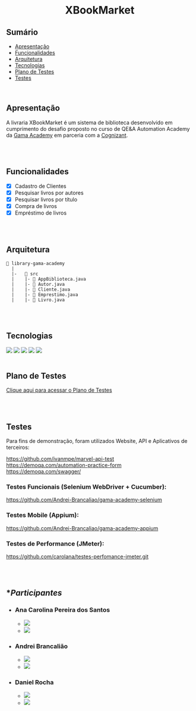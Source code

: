 <h1 align="center">
    <br>
    <p align="center">XBookMarket<p>
</h1>

## **Sumário**

- [Apresentação](#apresentação)    
- [Funcionalidades](#funcionalidades)  
- [Arquitetura](#arquitetura)    
- [Tecnologias](#tecnologias)
- [Plano de Testes](#plano-de-testes)  
- [Testes](#testes)

</br>

## **Apresentação**

A livraria XBookMarket é um sistema de biblioteca desenvolvido em cumprimento do desafio proposto no curso de QE&A Automation Academy da [Gama Academy](https://www.gama.academy/) em parceria com a [Cognizant](https://www.cognizant.com/us/en).

</br>
</br>

## **Funcionalidades**

- [x] Cadastro de Clientes
- [x] Pesquisar livros por autores
- [x] Pesquisar livros por título
- [x] Compra de livros
- [x] Empréstimo de livros

</br>
</br>

## **Arquitetura**

```
📁 library-gama-academy
  |
  |-   📁 src
  |    |- 📄 AppBiblioteca.java
  |    |- 📄 Autor.java
  |    |- 📄 Cliente.java
  |    |- 📄 Emprestimo.java
  |    |- 📄 Livro.java

```
</br>
</br>

## **Tecnologias**

<img src="https://img.shields.io/badge/Java-ED8B00?style=for-the-badge&logo=java&logoColor=white"/>
<img src="https://img.shields.io/badge/apache_maven-C71A36?style=for-the-badge&logo=apachemaven&logoColor=white"/>
<img src="https://img.shields.io/badge/Junit5-25A162?style=for-the-badge&logo=junit5&logoColor=white"/>
<img src="https://img.shields.io/badge/Selenium-43B02A?style=for-the-badge&logo=Selenium&logoColor=white"/>
<img src="https://img.shields.io/badge/Trello-0052CC?style=for-the-badge&logo=trello&logoColor=white"/>

</br>
</br>

## **Plano de Testes**

[Clique aqui para acessar o Plano de Testes](https://bit.ly/3Koj3jg)

</br>
</br>

## **Testes**

Para fins de demonstração, foram utilizados Website, API e Aplicativos de terceiros:

https://github.com/ivanmpe/marvel-api-test
</br>
https://demoqa.com/automation-practice-form
</br>
https://demoqa.com/swagger/

### Testes Funcionais (Selenium WebDriver + Cucumber):

https://github.com/Andrei-Brancaliao/gama-academy-selenium

### Testes Mobile (Appium):

https://github.com/Andrei-Brancaliao/gama-academy-appium

### Testes de Performance (JMeter):

https://github.com/carolana/testes-perfomance-jmeter.git

</br>
</br>

## **Participantes*

- ### **Ana Carolina Pereira dos Santos**
    * [<img src="https://img.shields.io/badge/linkedin-%230077B5.svg?&style=for-the-badge&logo=linkedin&logoColor=white" />](https://www.linkedin.com/in/carol-santos-1356b2122/) 
    * [<img src="https://img.shields.io/badge/GitHub-100000?style=for-the-badge&logo=github&logoColor=white" />](https://github.com/carolana) 


- ### **Andrei Brancalião**
    * [<img src="https://img.shields.io/badge/linkedin-%230077B5.svg?&style=for-the-badge&logo=linkedin&logoColor=white" />](https://www.linkedin.com/in/andrei-brancaliao/)
    * [<img src="https://img.shields.io/badge/GitHub-100000?style=for-the-badge&logo=github&logoColor=white" />](https://github.com/Andrei-Brancaliao)  

- ### **Daniel Rocha**
    * [<img src="https://img.shields.io/badge/linkedin-%230077B5.svg?&style=for-the-badge&logo=linkedin&logoColor=white" />](https://www.linkedin.com/in/danielrocha25/)
    * [<img src="https://img.shields.io/badge/GitHub-100000?style=for-the-badge&logo=github&logoColor=white" />](https://github.com/daniel-roc)  
